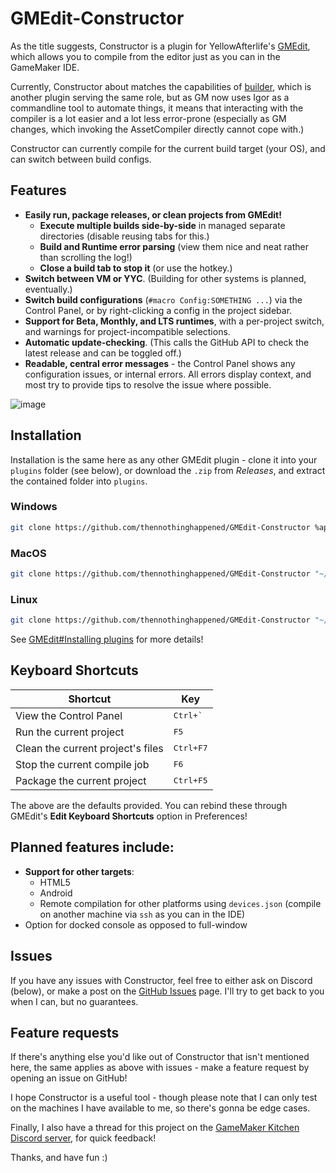 # GMEdit-Constructor
As the title suggests, Constructor is a plugin for YellowAfterlife's [GMEdit](<https://github.com/YellowAfterlife/GMEdit>), which allows you to compile from the editor just as you can in the GameMaker IDE.

Currently, Constructor about matches the capabilities of [builder](<https://github.com/YAL-GMEdit/builder>), which is another plugin serving the same role, but as GM now uses Igor as a commandline tool to automate things, it means that interacting with the compiler is a lot easier and a lot less error-prone (especially as GM changes, which invoking the AssetCompiler directly cannot cope with.)

Constructor can currently compile for the current build target (your OS), and can switch between build configs.

## Features
- **Easily run, package releases, or clean projects from GMEdit!**
  - **Execute multiple builds side-by-side** in managed separate directories (disable reusing tabs for this.)
  - **Build and Runtime error parsing** (view them nice and neat rather than scrolling the log!)
  - **Close a build tab to stop it** (or use the hotkey.)
- **Switch between VM or YYC**. (Building for other systems is planned, eventually.)
- **Switch build configurations** (`#macro Config:SOMETHING ...`) via the Control Panel, or by right-clicking a config in the project sidebar.
- **Support for Beta, Monthly, and LTS runtimes**, with a per-project switch, and warnings for project-incompatible selections.
- **Automatic update-checking**. (This calls the GitHub API to check the latest release and can be toggled off.)
- **Readable, central error messages** - the Control Panel shows any configuration issues, or internal errors. All errors display context, and most try to provide tips to resolve the issue where possible.

![image](https://github.com/user-attachments/assets/9a54d555-091b-42fc-a7cc-9f6c625712f5)

## Installation
Installation is the same here as any other GMEdit plugin - clone it into your `plugins` folder (see below), or download the `.zip` from *Releases*, and extract the contained folder into `plugins`.

### Windows
```sh
git clone https://github.com/thennothinghappened/GMEdit-Constructor %appdata%\AceGM\GMEdit\plugins\GMEdit-Constructor
```

### MacOS
```sh
git clone https://github.com/thennothinghappened/GMEdit-Constructor "~/Library/Application Support/AceGM/GMEdit/plugins/GMEdit-Constructor"
```

### Linux
```sh
git clone https://github.com/thennothinghappened/GMEdit-Constructor "~/.config/AceGM/GMEdit/plugins/GMEdit-Constructor"
```

See [GMEdit#Installing plugins](https://github.com/YellowAfterlife/GMEdit/wiki/Using-plugins#installing-plugins)
for more details!

## Keyboard Shortcuts

| Shortcut                          | Key                |
| --------------------------------- | ------------------ |
| View the Control Panel            | <kbd>Ctrl+\`</kbd> |
| Run the current project           | <kbd>F5</kbd>      |
| Clean the current project's files | <kbd>Ctrl+F7</kbd> |
| Stop the current compile job      | <kbd>F6</kbd>      |
| Package the current project       | <kbd>Ctrl+F5</kbd> |

The above are the defaults provided. You can rebind these through GMEdit's
**Edit Keyboard Shortcuts** option in Preferences!

## Planned features include:
- **Support for other targets**:
  - HTML5
  - Android
  - Remote compilation for other platforms using `devices.json` (compile on another machine via `ssh` as you can in the IDE)
- Option for docked console as opposed to full-window

## Issues
If you have any issues with Constructor, feel free to either ask on Discord (below), or make a post on the [GitHub Issues](<https://github.com/thennothinghappened/GMEdit-Constructor/issues>) page. I'll try to get back to you when I can, but no guarantees.

## Feature requests
If there's anything else you'd like out of Constructor that isn't mentioned here, the same applies as above with issues - make a feature request by opening an issue on GitHub!

I hope Constructor is a useful tool - though please note that I can only test on the machines I have available to me, so there's gonna be edge cases.

Finally, I also have a thread for this project on the [GameMaker Kitchen Discord server](https://discord.com/channels/724320164371497020/1208360272570490930), for quick feedback!

Thanks, and have fun :)
